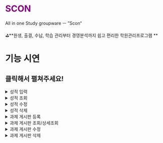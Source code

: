 
<h1 style="color: purple">SCON</h1></span>
All in one Study groupware ㅡ ”Scon“



⛳**원생, 출결, 수납, 학습 관리부터 경영분석까지 쉽고 편리한 학원관리프로그램 **

<h1>기능 시연</h1>
<h2>클릭해서 펼쳐주세요!</h2>
<details>
<summary>성적 입력</summary>
<div markdown="1">

![성적 추가](https://user-images.githubusercontent.com/106756457/172340424-41512d0e-dd84-457b-a96f-7923dd263b33.gif)


</div>
</details>

<details>
<summary>성적 조회</summary>
<div markdown="1">

![성적 조회](https://user-images.githubusercontent.com/106756457/172340548-dd243817-d827-41f8-b0d8-40b4535553c6.gif)


</div>
</details>

<details>
<summary>성적 수정</summary>
<div markdown="1">

![성적 수정](https://user-images.githubusercontent.com/106756457/172340707-e0261abf-7820-4dbb-95fa-a804888a31dc.gif)


</div>
</details>

<details>
<summary>성적 삭제</summary>
<div markdown="1">

![성적 삭제](https://user-images.githubusercontent.com/106756457/172340730-5f6adb93-2200-47c4-9bbb-677c54c780e6.gif)


</div>
</details>

<details>
<summary>과제 게시판 등록</summary>
<div markdown="1">

![과제 등록](https://user-images.githubusercontent.com/106756457/172340785-c64b44c8-8ad4-4cce-bb8a-97f9b39cf4fe.gif)

</div>
</details>

<details>
<summary>과제 게시판 조회/상세조회</summary>
<div markdown="1">

![과제 조회](https://user-images.githubusercontent.com/106756457/172340820-79162971-82cd-465d-b886-ce5e2733e4a6.gif)
![과제 상세조회](https://user-images.githubusercontent.com/106756457/172340842-854b27c2-57f8-4c0c-a7df-a727e1e7d2d2.gif)


</div>
</details>

<details>
<summary>과제 게시판 수정</summary>
<div markdown="1">


![과제 수정](https://user-images.githubusercontent.com/106756457/172340875-99108aa3-9b7e-4019-9cef-25a6aa665f59.gif)

</div>
</details>

<details>
<summary>과제 게시판 삭제</summary>
<div markdown="1">


![과제 삭제](https://user-images.githubusercontent.com/106756457/172340907-43a298d5-f8dd-4642-b284-f2b7bc526d2e.gif)

</div>
</details>

